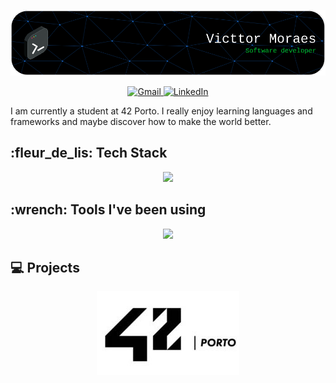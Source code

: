 ![Header](./header.png)

<div align="center">
  <a href="mailto:victtor.moraes@gmail.com">
    <img src="https://skillicons.dev/icons?i=gmail" target="_blank" alt="Gmail">
  </a>
  <a href="https://www.linkedin.com/in/victtor-moraes-23077b125/" target="_blank">
    <img src="https://skillicons.dev/icons?i=linkedin" target="_blank" alt="LinkedIn">
  </a>
</div>

I am currently a student at 42 Porto. I really enjoy learning languages ​​and frameworks and maybe discover how to make the world better.

</div>
<h2> :fleur_de_lis: Tech Stack </h2>
<div align="center">
  <a href="https://skillicons.dev">
    <img src="https://skillicons.dev/icons?i=c,cpp,css,python" />
  </a>
</div>
<h2> :wrench: Tools I've been using </h2>
<div align="center">
  <a href="https://skillicons.dev">
    <img src="https://skillicons.dev/icons?i=vscode,vim,git,discord,linux,wordpress" />
  </a>
  
</div>
<h2> 💻 Projects </h2>
<div align="center">
<a href="https://github.com/victtorm/42"><img src="https://github.com/victtorm/victtorm/blob/main/42-Porto.jpg">

